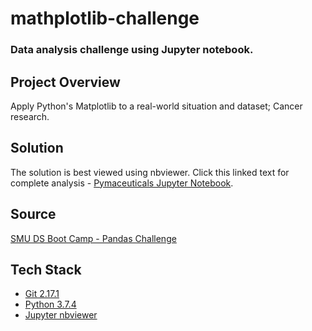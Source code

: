 # mathplotlib-challenge
### Data analysis challenge using Jupyter notebook.

## Project Overview
Apply Python's Matplotlib to a real-world situation and dataset; Cancer research.

## Solution
The solution is best viewed using nbviewer. Click this linked text for complete analysis - [Pymaceuticals Jupyter Notebook](https://nbviewer.jupyter.org/github/kirpatrick/matplotlib-challenge/blob/master/Pymaceuticals/pymaceuticals.ipynb).

## Source
[SMU DS Boot Camp - Pandas Challenge](https://smu.bootcampcontent.com/SMU-Coding-Bootcamp/SMU-DAL-DATA-PT-11-2019-U-C/tree/master/02-Homework/05-Matplotlib/Instructions)

## Tech Stack
- [Git 2.17.1](https://git-scm.com/downloads)
- [Python 3.7.4](https://www.anaconda.com/distribution/)
- [Jupyter nbviewer](https://nbviewer.jupyter.org/)
